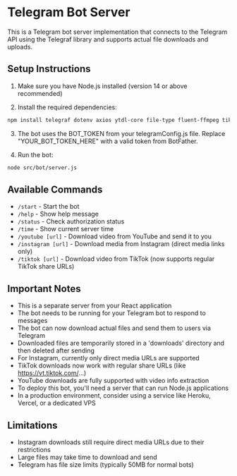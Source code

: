 
# Telegram Bot Server

This is a Telegram bot server implementation that connects to the Telegram API using the Telegraf library and supports actual file downloads and uploads.

## Setup Instructions

1. Make sure you have Node.js installed (version 14 or above recommended)

2. Install the required dependencies:
```bash
npm install telegraf dotenv axios ytdl-core file-type fluent-ffmpeg tiktok-scraper
```

3. The bot uses the BOT_TOKEN from your telegramConfig.js file. Replace "YOUR_BOT_TOKEN_HERE" with a valid token from BotFather.

4. Run the bot:
```bash
node src/bot/server.js
```

## Available Commands

- `/start` - Start the bot
- `/help` - Show help message
- `/status` - Check authorization status
- `/time` - Show current server time
- `/youtube [url]` - Download video from YouTube and send it to you
- `/instagram [url]` - Download media from Instagram (direct media links only)
- `/tiktok [url]` - Download video from TikTok (now supports regular TikTok share URLs)

## Important Notes

- This is a separate server from your React application
- The bot needs to be running for your Telegram bot to respond to messages
- The bot can now download actual files and send them to users via Telegram
- Downloaded files are temporarily stored in a 'downloads' directory and then deleted after sending
- For Instagram, currently only direct media URLs are supported
- TikTok downloads now work with regular share URLs (like https://vt.tiktok.com/...)
- YouTube downloads are fully supported with video info extraction
- To deploy this bot, you'll need a server that can run Node.js applications
- In a production environment, consider using a service like Heroku, Vercel, or a dedicated VPS

## Limitations

- Instagram downloads still require direct media URLs due to their restrictions
- Large files may take time to download and send
- Telegram has file size limits (typically 50MB for normal bots)
